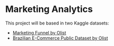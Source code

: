 # Marketing Analytics

This project will be based in two Kaggle datasets:
- [Marketing Funnel by Olist](https://www.kaggle.com/datasets/olistbr/marketing-funnel-olist)
- [Brazilian E-Commerce Public Dataset by Olist](https://www.kaggle.com/datasets/olistbr/brazilian-ecommerce)
